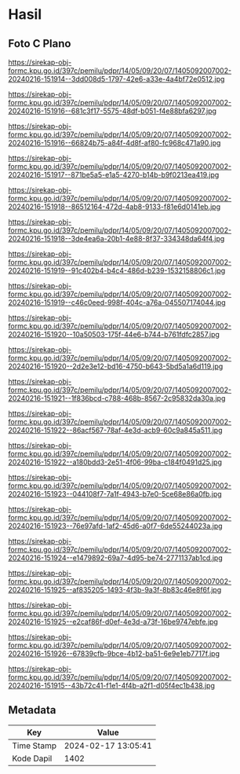 # Hasil

## Foto C Plano

https://sirekap-obj-formc.kpu.go.id/397c/pemilu/pdpr/14/05/09/20/07/1405092007002-20240216-151914--3dd008d5-1797-42e6-a33e-4a4bf72e0512.jpg

https://sirekap-obj-formc.kpu.go.id/397c/pemilu/pdpr/14/05/09/20/07/1405092007002-20240216-151916--681c3f17-5575-48df-b051-f4e88bfa6297.jpg

https://sirekap-obj-formc.kpu.go.id/397c/pemilu/pdpr/14/05/09/20/07/1405092007002-20240216-151916--66824b75-a84f-4d8f-af80-fc968c471a90.jpg

https://sirekap-obj-formc.kpu.go.id/397c/pemilu/pdpr/14/05/09/20/07/1405092007002-20240216-151917--871be5a5-e1a5-4270-b14b-b9f0213ea419.jpg

https://sirekap-obj-formc.kpu.go.id/397c/pemilu/pdpr/14/05/09/20/07/1405092007002-20240216-151918--86512164-472d-4ab8-9133-f81e6d0141eb.jpg

https://sirekap-obj-formc.kpu.go.id/397c/pemilu/pdpr/14/05/09/20/07/1405092007002-20240216-151918--3de4ea6a-20b1-4e88-8f37-334348da64f4.jpg

https://sirekap-obj-formc.kpu.go.id/397c/pemilu/pdpr/14/05/09/20/07/1405092007002-20240216-151919--91c402b4-b4c4-486d-b239-1532158806c1.jpg

https://sirekap-obj-formc.kpu.go.id/397c/pemilu/pdpr/14/05/09/20/07/1405092007002-20240216-151919--c46c0eed-998f-404c-a76a-045507174044.jpg

https://sirekap-obj-formc.kpu.go.id/397c/pemilu/pdpr/14/05/09/20/07/1405092007002-20240216-151920--10a50503-175f-44e6-b744-b761fdfc2857.jpg

https://sirekap-obj-formc.kpu.go.id/397c/pemilu/pdpr/14/05/09/20/07/1405092007002-20240216-151920--2d2e3e12-bd16-4750-b643-5bd5a1a6d119.jpg

https://sirekap-obj-formc.kpu.go.id/397c/pemilu/pdpr/14/05/09/20/07/1405092007002-20240216-151921--1f836bcd-c788-468b-8567-2c95832da30a.jpg

https://sirekap-obj-formc.kpu.go.id/397c/pemilu/pdpr/14/05/09/20/07/1405092007002-20240216-151922--86acf567-78af-4e3d-acb9-60c9a845a511.jpg

https://sirekap-obj-formc.kpu.go.id/397c/pemilu/pdpr/14/05/09/20/07/1405092007002-20240216-151922--a180bdd3-2e51-4f06-99ba-c184f0491d25.jpg

https://sirekap-obj-formc.kpu.go.id/397c/pemilu/pdpr/14/05/09/20/07/1405092007002-20240216-151923--044108f7-7a1f-4943-b7e0-5ce68e86a0fb.jpg

https://sirekap-obj-formc.kpu.go.id/397c/pemilu/pdpr/14/05/09/20/07/1405092007002-20240216-151923--76e97afd-1af2-45d6-a0f7-6de55244023a.jpg

https://sirekap-obj-formc.kpu.go.id/397c/pemilu/pdpr/14/05/09/20/07/1405092007002-20240216-151924--e1479892-69a7-4d95-be74-2771137ab1cd.jpg

https://sirekap-obj-formc.kpu.go.id/397c/pemilu/pdpr/14/05/09/20/07/1405092007002-20240216-151925--af835205-1493-4f3b-9a3f-8b83c46e8f6f.jpg

https://sirekap-obj-formc.kpu.go.id/397c/pemilu/pdpr/14/05/09/20/07/1405092007002-20240216-151925--e2caf86f-d0ef-4e3d-a73f-16be9747ebfe.jpg

https://sirekap-obj-formc.kpu.go.id/397c/pemilu/pdpr/14/05/09/20/07/1405092007002-20240216-151926--67839cfb-9bce-4b12-ba51-6e9e1eb7717f.jpg

https://sirekap-obj-formc.kpu.go.id/397c/pemilu/pdpr/14/05/09/20/07/1405092007002-20240216-151915--43b72c41-f1e1-4f4b-a2f1-d05f4ec1b438.jpg


## Metadata

| Key        | Value               |
| ---------- | ------------------- |
| Time Stamp | 2024-02-17 13:05:41 |
| Kode Dapil | 1402                |



